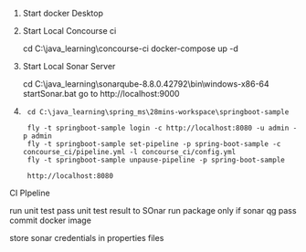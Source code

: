 1) Start docker Desktop 

2) Start Local Concourse ci

    cd  C:\java_learning\concourse-ci
	docker-compose up -d

3) Start Local Sonar Server
	
	cd C:\java_learning\sonarqube-8.8.0.42792\bin\windows-x86-64
	startSonar.bat
	go to http://localhost:9000


4) 
		cd C:\java_learning\spring_ms\28mins-workspace\springboot-sample
		
		fly -t springboot-sample login -c http://localhost:8080 -u admin -p admin
		fly -t springboot-sample set-pipeline -p spring-boot-sample -c concourse_ci/pipeline.yml -l concourse_ci/config.yml
		fly -t springboot-sample unpause-pipeline -p spring-boot-sample
		
		http://localhost:8080
		
		
		
CI PIpeline 

run unit test 
pass unit test result to SOnar 
run package only if sonar qg pass
commit docker image 

store sonar credentials in properties files

		